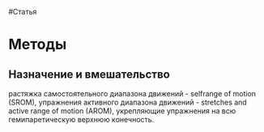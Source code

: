 #Статья 

# Методы

## Назначение и вмешательство

растяжка самостоятельного диапазона движений  - selfrange of motion (SROM), упражнения активного диапазона движений - stretches and active range of motion (AROM), укрепляющие упражнения на всю гемипаретическую верхнюю конечность.

